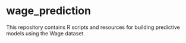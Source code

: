 # wage_prediction
This repository contains R scripts and resources for building predictive models using the Wage dataset. 
